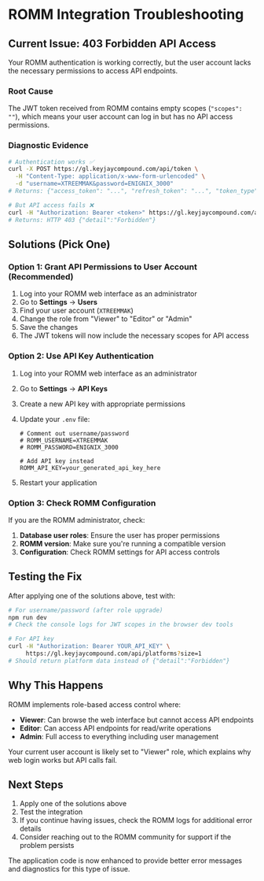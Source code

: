 # ROMM Integration Troubleshooting

## Current Issue: 403 Forbidden API Access

Your ROMM authentication is working correctly, but the user account lacks the necessary permissions to access API endpoints.

### Root Cause

The JWT token received from ROMM contains empty scopes (`"scopes": ""`), which means your user account can log in but has no API access permissions.

### Diagnostic Evidence

```bash
# Authentication works ✅
curl -X POST https://gl.keyjaycompound.com/api/token \
  -H "Content-Type: application/x-www-form-urlencoded" \
  -d "username=XTREEMMAK&password=ENIGNIX_3000"
# Returns: {"access_token": "...", "refresh_token": "...", "token_type": "bearer", "expires": 1800}

# But API access fails ❌
curl -H "Authorization: Bearer <token>" https://gl.keyjaycompound.com/api/platforms?size=1
# Returns: HTTP 403 {"detail":"Forbidden"}
```

## Solutions (Pick One)

### Option 1: Grant API Permissions to User Account (Recommended)

1. Log into your ROMM web interface as an administrator
2. Go to **Settings** → **Users**
3. Find your user account (`XTREEMMAK`)
4. Change the role from "Viewer" to "Editor" or "Admin"
5. Save the changes
6. The JWT tokens will now include the necessary scopes for API access

### Option 2: Use API Key Authentication

1. Log into your ROMM web interface as an administrator
2. Go to **Settings** → **API Keys**
3. Create a new API key with appropriate permissions
4. Update your `.env` file:

   ```env
   # Comment out username/password
   # ROMM_USERNAME=XTREEMMAK
   # ROMM_PASSWORD=ENIGNIX_3000

   # Add API key instead
   ROMM_API_KEY=your_generated_api_key_here
   ```

5. Restart your application

### Option 3: Check ROMM Configuration

If you are the ROMM administrator, check:

1. **Database user roles**: Ensure the user has proper permissions
2. **ROMM version**: Make sure you're running a compatible version
3. **Configuration**: Check ROMM settings for API access controls

## Testing the Fix

After applying one of the solutions above, test with:

```bash
# For username/password (after role upgrade)
npm run dev
# Check the console logs for JWT scopes in the browser dev tools

# For API key
curl -H "Authorization: Bearer YOUR_API_KEY" \
     https://gl.keyjaycompound.com/api/platforms?size=1
# Should return platform data instead of {"detail":"Forbidden"}
```

## Why This Happens

ROMM implements role-based access control where:

- **Viewer**: Can browse the web interface but cannot access API endpoints
- **Editor**: Can access API endpoints for read/write operations
- **Admin**: Full access to everything including user management

Your current user account is likely set to "Viewer" role, which explains why web login works but API calls fail.

## Next Steps

1. Apply one of the solutions above
2. Test the integration
3. If you continue having issues, check the ROMM logs for additional error details
4. Consider reaching out to the ROMM community for support if the problem persists

The application code is now enhanced to provide better error messages and diagnostics for this type of issue.
